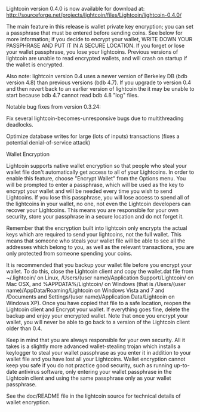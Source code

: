 Lightcoin version 0.4.0 is now available for download at:
http://sourceforge.net/projects/lightcoin/files/Lightcoin/lightcoin-0.4.0/

The main feature in this release is wallet private key encryption;
you can set a passphrase that must be entered before sending coins.
See below for more information; if you decide to encrypt your wallet,
WRITE DOWN YOUR PASSPHRASE AND PUT IT IN A SECURE LOCATION. If you
forget or lose your wallet passphrase, you lose your lightcoins.
Previous versions of lightcoin are unable to read encrypted wallets,
and will crash on startup if the wallet is encrypted.

Also note: lightcoin version 0.4 uses a newer version of Berkeley DB
(bdb version 4.8) than previous versions (bdb 4.7). If you upgrade
to version 0.4 and then revert back to an earlier version of lightcoin
the it may be unable to start because bdb 4.7 cannot read bdb 4.8
"log" files.


Notable bug fixes from version 0.3.24:

Fix several lightcoin-becomes-unresponsive bugs due to multithreading
deadlocks.

Optimize database writes for large (lots of inputs) transactions
(fixes a potential denial-of-service attack)


Wallet Encryption

Lightcoin supports native wallet encryption so that people who steal your
wallet file don't automatically get access to all of your Lightcoins.
In order to enable this feature, choose "Encrypt Wallet" from the
Options menu.  You will be prompted to enter a passphrase, which
will be used as the key to encrypt your wallet and will be needed
every time you wish to send Lightcoins.  If you lose this passphrase,
you will lose access to spend all of the lightcoins in your wallet,
no one, not even the Lightcoin developers can recover your Lightcoins.
This means you are responsible for your own security, store your
passphrase in a secure location and do not forget it.

Remember that the encryption built into lightcoin only encrypts the
actual keys which are required to send your lightcoins, not the full
wallet.  This means that someone who steals your wallet file will
be able to see all the addresses which belong to you, as well as the
relevant transactions, you are only protected from someone spending
your coins.

It is recommended that you backup your wallet file before you
encrypt your wallet.  To do this, close the Lightcoin client and
copy the wallet.dat file from ~/.lightcoin/ on Linux, /Users/(user
name)/Application Support/Lightcoin/ on Mac OSX, and %APPDATA%/Lightcoin/
on Windows (that is /Users/(user name)/AppData/Roaming/Lightcoin on
Windows Vista and 7 and /Documents and Settings/(user name)/Application
Data/Lightcoin on Windows XP).  Once you have copied that file to a
safe location, reopen the Lightcoin client and Encrypt your wallet.
If everything goes fine, delete the backup and enjoy your encrypted
wallet.  Note that once you encrypt your wallet, you will never be
able to go back to a version of the Lightcoin client older than 0.4.

Keep in mind that you are always responsible for your own security.
All it takes is a slightly more advanced wallet-stealing trojan which
installs a keylogger to steal your wallet passphrase as you enter it
in addition to your wallet file and you have lost all your Lightcoins.
Wallet encryption cannot keep you safe if you do not practice
good security, such as running up-to-date antivirus software, only
entering your wallet passphrase in the Lightcoin client and using the
same passphrase only as your wallet passphrase.

See the doc/README file in the lightcoin source for technical details
of wallet encryption.
